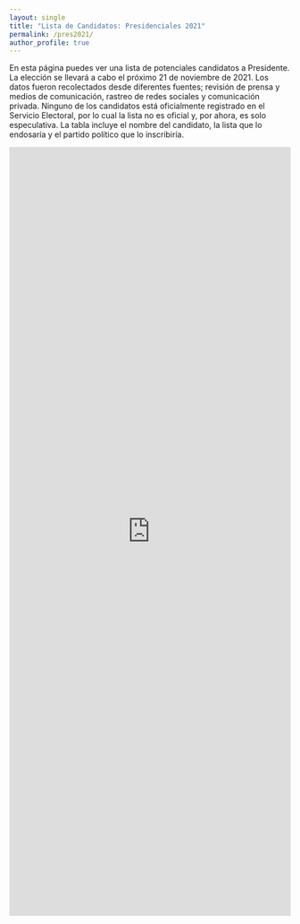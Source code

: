 ```yaml
---
layout: single
title: "Lista de Candidatos: Presidenciales 2021"
permalink: /pres2021/
author_profile: true
---
```


En esta página puedes ver una lista de potenciales candidatos a Presidente. La elección se llevará a cabo el próximo 21 de noviembre de 2021. Los datos fueron recolectados desde diferentes fuentes; revisión de prensa y medios de comunicación, rastreo de redes sociales y comunicación privada. Ninguno de los candidatos está oficialmente registrado en el Servicio Electoral, por lo cual la lista no es oficial y, por ahora, es solo especulativa. La tabla incluye el nombre del candidato, la lista que lo endosaría y el partido político que lo inscribiría.


<iframe title="Constituyentes 2021" aria-label="chart" id="datawrapper-chart-xa6DP" src="https://datawrapper.dwcdn.net/TMmrS/2/" scrolling="no" frameborder="0" style="width: 0; min-width: 100% !important; border: none;" height="1374"></iframe><script type="text/javascript">!function(){"use strict";window.addEventListener("message",(function(a){if(void 0!==a.data["datawrapper-height"])for(var e in a.data["datawrapper-height"]){var t=document.getElementById("datawrapper-chart-"+e)||document.querySelector("iframe[src*='"+e+"']");t&&(t.style.height=a.data["datawrapper-height"][e]+"px")}}))}();
</script>
